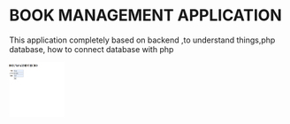 # BOOK MANAGEMENT APPLICATION
This application completely based on backend ,to understand things,php database, how to connect database with php

<img src ="images/insert1.png"  height="100" width="100">
